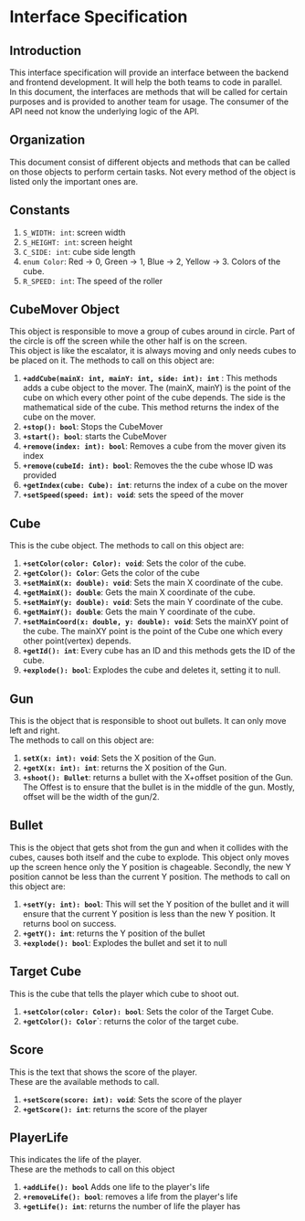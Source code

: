 # Interface Specification 
## Introduction
This interface specification will provide an interface between the backend and frontend development. It will help the both teams to code in parallel.  
In this document, the interfaces are methods that will be called for certain purposes and is provided to another team for usage. The consumer of the API need not know the underlying logic of the 
API.  

## Organization
This document consist of different objects and methods that can be called on those objects to perform certain tasks. Not every method of the object is listed only
the important ones are.

## Constants
1. `S_WIDTH: int`: screen width
2. `S_HEIGHT: int`: screen height
3. `C_SIDE: int`: cube side length
4. `enum Color`: Red -> 0, Green -> 1, Blue -> 2, Yellow -> 3. Colors of the cube.
5. `R_SPEED: int`: The speed of the roller   

## CubeMover Object
This object is responsible to move a group of cubes around in circle. Part of the circle is off the screen while the other half is on the screen.  
This object is like the escalator, it is always moving and only needs cubes to be placed on it. The methods to call on this object are:  
1. **`+addCube(mainX: int, mainY: int, side: int): int`** : This methods adds a cube object to the mover. The (mainX, mainY) is the point of the cube on which every other point of the cube depends. The side is the mathematical side of the cube. This method returns the index of the cube on the mover.
2. **`+stop(): bool`**: Stops the CubeMover
3. **`+start(): bool`**: starts the CubeMover
4. **`+remove(index: int): bool`**: Removes a cube from the mover given its index
5. **`+remove(cubeId: int): bool`**: Removes the the cube whose ID was provided
6. **`+getIndex(cube: Cube): int`**: returns the index of a cube on the mover 
7. **`+setSpeed(speed: int): void`**: sets the speed of the mover

## Cube
This is the cube object. The methods to call on this object are:
1. **`+setColor(color: Color): void`**: Sets the color of the cube.
2. **`+getColor(): Color`**: Gets the color of the cube
3. **`+setMainX(x: double): void`**: Sets the main X coordinate of the cube.
4. **`+getMainX(): double`**: Gets the main X coordinate of the cube.
5. **`+setMainY(y: double): void`**: Sets the main Y coordinate of the cube.
6. **`+getMainY(): double`**: Gets the main Y coordinate of the cube.
7. **`+setMainCoord(x: double, y: double): void`**: Sets the mainXY point of the cube. The mainXY point is the point of the Cube one which every other point(vertex) depends.
8. **`+getId(): int`**: Every cube has an ID and this methods gets the ID of the cube.
9. **`+explode(): bool`**: Explodes the cube and deletes it, setting it to null.

## Gun
This is the object that is responsible to shoot out bullets. It can only move left and right.  
The methods to call on this object are:
1. **`setX(x: int): void`**: Sets the X position of the Gun.
2. **`+getX(x: int): int`**: returns the X position of the Gun.
3. **`+shoot(): Bullet`**: returns a bullet with the X+offset position of the Gun. The Offest is to ensure that the bullet is in the middle of the gun. Mostly, offset will be the width of the gun/2.

## Bullet
This is the object that gets shot from the gun and when it collides with the cubes, causes both itself and the cube to explode. This object only moves up the screen hence only the Y position is chageable. Secondly, the new Y position cannot be less than the current Y position.
The methods to call on this object are:
1. **`+setY(y: int): bool`**: This will set the Y position of the bullet and it will ensure that the current Y position is less than the new Y position. It returns bool on success.
2. **`+getY(): int`**: returns the Y position of the bullet
3. **`+explode(): bool`**: Explodes the bullet and set it to null

## Target Cube
This is the cube that tells the player which cube to shoot out.
1. **`+setColor(color: Color): bool`**: Sets the color of the Target Cube.
2. **`+getColor(): Color`**`: returns the color of the target cube.

## Score
This is the text that shows the score of the player.  
These are the available methods to call.
1. **`+setScore(score: int): void`**: Sets the score of the player
2. **`+getScore(): int`**: returns the score of the player

## PlayerLife
This indicates the life of the player.  
These are the methods to call on this object
1. **`+addLife(): bool`** Adds one life to the player's life
2. **`+removeLife(): bool`**: removes a life from the player's life
3. **`+getLife(): int`**: returns the number of life the player has


